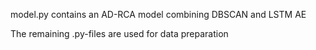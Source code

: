 model.py contains an AD-RCA model combining DBSCAN and LSTM AE

The remaining .py-files are used for data preparation
